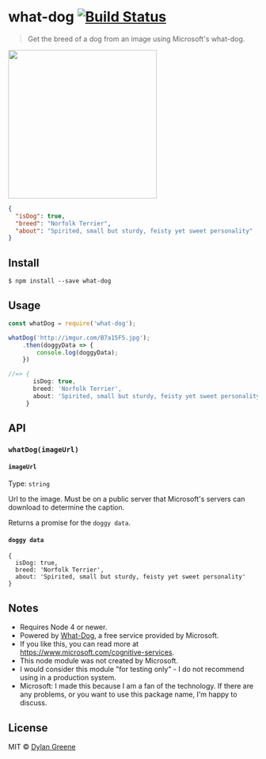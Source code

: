 # what-dog [![Build Status](https://travis-ci.org/dylang/what-dog.svg?branch=master)](https://travis-ci.org/dylang/what-dog)

> Get the breed of a dog from an image using Microsoft's what-dog.

<img src="http://imgur.com/B7a15F5.jpg" width="300px">

```json
{
  "isDog": true,
  "breed": "Norfolk Terrier",
  "about": "Spirited, small but sturdy, feisty yet sweet personality"
}
```

## Install

```
$ npm install --save what-dog
```


## Usage

```js
const whatDog = require('what-dog');

whatDog('http://imgur.com/B7a15F5.jpg');
    .then(doggyData => {
        console.log(doggyData);
    })

//=> {
       isDog: true,
       breed: 'Norfolk Terrier',
       about: 'Spirited, small but sturdy, feisty yet sweet personality'
     }
```


## API

### `whatDog(imageUrl)`

#### `imageUrl`

Type: `string`

Url to the image. Must be on a public server that Microsoft's servers can download to determine the caption.

Returns a promise for the `doggy data`.

#### `doggy data`

```
{
  isDog: true,
  breed: 'Norfolk Terrier',
  about: 'Spirited, small but sturdy, feisty yet sweet personality'
}
```


## Notes

* Requires Node 4 or newer.
* Powered by [What-Dog](https://www.what-dog.net/), a free service provided by Microsoft.
* If you like this, you can read more at https://www.microsoft.com/cognitive-services.
* This node module was not created by Microsoft.
* I would consider this module "for testing only" - I do not recommend using in a production system.
* Microsoft: I made this because I am a fan of the technology. If there are any problems, or you want to use this package name, I'm happy to discuss.

## License

MIT © [Dylan Greene](https://github.com/dylang)
